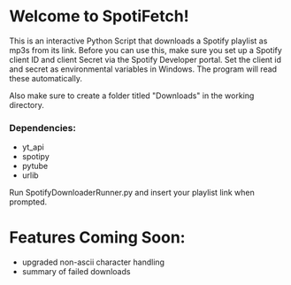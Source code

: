 # Welcome to SpotiFetch!

This is an interactive Python Script that downloads a Spotify playlist as mp3s from its link.
Before you can use this, make sure you set up a Spotify client ID and client Secret via the Spotify Developer portal. Set the client id and secret as environmental variables in Windows. The program will read these automatically.

Also make sure to create a folder titled "Downloads" in the working directory.

### Dependencies:
- yt_api
- spotipy
- pytube
- urlib

Run SpotifyDownloaderRunner.py and insert your playlist link when prompted.

# Features Coming Soon:
- upgraded non-ascii character handling
- summary of failed downloads
